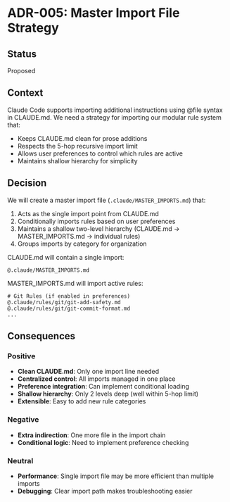 # ADR-005: Master Import File Strategy

## Status
Proposed

## Context
Claude Code supports importing additional instructions using @file syntax in CLAUDE.md. We need a strategy for importing our modular rule system that:
- Keeps CLAUDE.md clean for prose additions
- Respects the 5-hop recursive import limit
- Allows user preferences to control which rules are active
- Maintains shallow hierarchy for simplicity

## Decision
We will create a master import file (`.claude/MASTER_IMPORTS.md`) that:
1. Acts as the single import point from CLAUDE.md
2. Conditionally imports rules based on user preferences
3. Maintains a shallow two-level hierarchy (CLAUDE.md → MASTER_IMPORTS.md → individual rules)
4. Groups imports by category for organization

CLAUDE.md will contain a single import:
```
@.claude/MASTER_IMPORTS.md
```

MASTER_IMPORTS.md will import active rules:
```
# Git Rules (if enabled in preferences)
@.claude/rules/git/git-add-safety.md
@.claude/rules/git/git-commit-format.md
...
```

## Consequences

### Positive
- **Clean CLAUDE.md**: Only one import line needed
- **Centralized control**: All imports managed in one place
- **Preference integration**: Can implement conditional loading
- **Shallow hierarchy**: Only 2 levels deep (well within 5-hop limit)
- **Extensible**: Easy to add new rule categories

### Negative
- **Extra indirection**: One more file in the import chain
- **Conditional logic**: Need to implement preference checking

### Neutral
- **Performance**: Single import file may be more efficient than multiple imports
- **Debugging**: Clear import path makes troubleshooting easier
